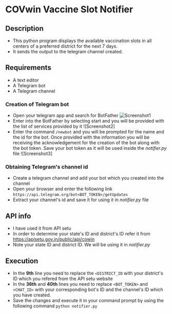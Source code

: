 # COVwin Vaccine Slot Notifier
## Description
+ This python program displays the available vaccination slots in all centers of a preferred district for the next 7 days.
+ It sends the output to the telegram channel created.
## Requirements
+ A text editor
+ A Telegram bot
+ A Telegram channel
### Creation of Telegram bot
+ Open your telegram app and search for BotFather
![Screenshot1](https://github.com/keeeeta/COVwin_VaccineSlotNotifier/screenshots/photo_2021-05-28_10-59-15.jpg)
+ Enter into the BotFather by selecting start and you will be provided with the list of services provided by it
![Screenshot2]
+ Enter the command `/newbot` and you will be prompted for the name and the id for the bot. Once provided with the information you will be receiving the acknowledgement for the creation of the bot along with the bot token. Save your bot token as it will be used inside the *notifier.py* file
![Screenshot3]
### Obtaining Telegram's channel id
+ Create a telegram channel and add your bot which you created into the channel
+ Open your browser and enter the following link 
`https://api.telegram.org/bot<BOT_TOKEN>/getUpdates`
+ Extract your channel's id and save it for using it in *notifier.py* file
## API info
+ I have used it from API setu
+ In order to determine your state's ID and district's ID refer it from 
https://apisetu.gov.in/public/api/cowin
+ Note your state ID and district ID. We will be using it in *notifier.py*
## Execution
+ In the **9th** line you need to replace the `<DISTRICT_ID` with your district's ID which you refered from the API setu website
+ In the **36th** and **40th** lines you need to replace `<BOT_TOKEN>` and `<CHAT_ID>` with your corresponding bot's ID and the channel's ID which you have created.
+ Save the changes and execute it in your command prompt by using the following command `python notifier.py`
